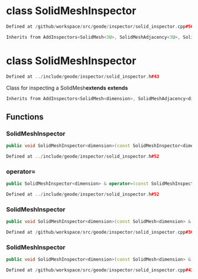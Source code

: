 # class SolidMeshInspector

```cpp
Defined at /github/workspace/src/geode/inspector/solid_inspector.cpp#56
```

```cpp
Inherits from AddInspectors<SolidMesh<3U>, SolidMeshAdjacency<3U>, SolidMeshColocation<3U>, SolidMeshDegeneration<3U>, SolidMeshVertexManifold<3U>, SolidMeshEdgeManifold<3U>, SolidMeshFacetManifold<3U> >
```



# class SolidMeshInspector

```cpp
Defined at ../include/geode/inspector/solid_inspector.h#43
```

 Class for inspecting a SolidMesh**extends** **extends** 



```cpp
Inherits from AddInspectors<SolidMesh<dimension>, SolidMeshAdjacency<dimension>, SolidMeshColocation<dimension>, SolidMeshDegeneration<dimension>, SolidMeshVertexManifold<dimension>, SolidMeshEdgeManifold<dimension>, SolidMeshFacetManifold<dimension> >
```



## Functions

### SolidMeshInspector

```cpp
public void SolidMeshInspector<dimension>(const SolidMeshInspector<dimension> & )
```

```cpp
Defined at ../include/geode/inspector/solid_inspector.h#52
```

### operator=

```cpp
public SolidMeshInspector<dimension> & operator=(const SolidMeshInspector<dimension> & )
```

```cpp
Defined at ../include/geode/inspector/solid_inspector.h#52
```

### SolidMeshInspector

```cpp
public void SolidMeshInspector<dimension>(const SolidMesh<dimension> & mesh)
```

```cpp
Defined at /github/workspace/src/geode/inspector/solid_inspector.cpp#30
```

### SolidMeshInspector

```cpp
public void SolidMeshInspector<dimension>(const SolidMesh<dimension> & mesh, bool verbose)
```

```cpp
Defined at /github/workspace/src/geode/inspector/solid_inspector.cpp#43
```



